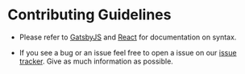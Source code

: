 # Contributing Guidelines

- Please refer to [GatsbyJS](https://www.gatsbyjs.org/docs/) and [React](https://reactjs.org/docs/getting-started.html) for documentation on syntax. 

- If you see a bug or an issue feel free to open a issue on our [issue tracker](https://github.com/OpenArchitex/CherishCakes/issues/new). Give as much information as possible.

